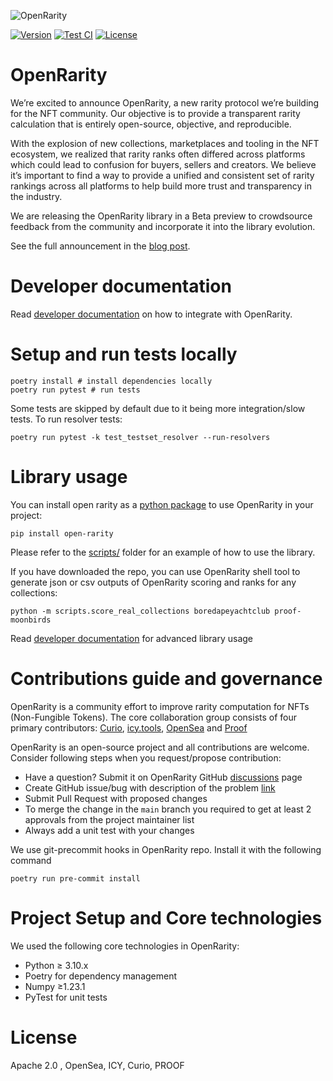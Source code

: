 ![OpenRarity](img/OR_Github_banner.jpg)

[![Version][version-badge]][version-link]
[![Test CI][ci-badge]][ci-link]
[![License][license-badge]][license-link]


# OpenRarity

We’re excited to announce OpenRarity, a new rarity protocol we’re building for the NFT community. Our objective is to provide a transparent rarity calculation that is entirely open-source, objective, and reproducible.

With the explosion of new collections, marketplaces and tooling in the NFT ecosystem, we realized that rarity ranks often differed across platforms which could lead to confusion for buyers, sellers and creators. We believe it’s important to find a way to provide a unified and consistent set of rarity rankings across all platforms to help build more trust and transparency in the industry.

We are releasing the OpenRarity library in a Beta preview to crowdsource feedback from the community and incorporate it into the library evolution.

See the full announcement in the [blog post](https://mirror.xyz/openrarity.eth/-R8ZA5KCMgqtsueySlruAhB77YBX6fSnS_dT-8clZPQ).

# Developer documentation

Read [developer documentation](https://openrarity.gitbook.io/developers/) on how to integrate with OpenRarity.

# Setup and run tests locally

```
poetry install # install dependencies locally
poetry run pytest # run tests
```

Some tests are skipped by default due to it being more integration/slow tests.
To run resolver tests:
```
poetry run pytest -k test_testset_resolver --run-resolvers
```

# Library usage
You can install open rarity as a [python package](https://pypi.org/project/open-rarity/) to use OpenRarity in your project:
```
pip install open-rarity
```
Please refer to the [scripts/](/scripts/) folder for an example of how to use the library.

If you have downloaded the repo, you can use OpenRarity shell tool to generate json or csv outputs of OpenRarity scoring and ranks for any collections:
```
python -m scripts.score_real_collections boredapeyachtclub proof-moonbirds
```
Read [developer documentation](https://openrarity.gitbook.io/developers/) for advanced library usage



# Contributions guide and governance

OpenRarity is a community effort to improve rarity computation for NFTs (Non-Fungible Tokens). The core collaboration group consists of four primary contributors: [Curio](https://curio.tools), [icy.tools](https://icy.tools), [OpenSea](https://opensea.io) and [Proof](https://www.proof.xyz/)

OpenRarity is an open-source project and all contributions are welcome. Consider following steps when you request/propose contribution:

- Have a question? Submit it on OpenRarity GitHub  [discussions](https://github.com/ProjectOpenSea/open-rarity/discussions) page
- Create GitHub issue/bug with description of the problem [link](https://github.com/ProjectOpenSea/open-rarity/issues/new?assignees=impreso&labels=bug&template=bug_report.md&title=)
- Submit Pull Request with proposed changes
- To merge the change in the `main` branch you required to get at least 2 approvals from the project maintainer list
- Always add a unit test with your changes

We use git-precommit hooks in OpenRarity repo. Install it with the following command
```
poetry run pre-commit install
```

# Project Setup and Core technologies

We used the following core technologies in OpenRarity:

- Python ≥ 3.10.x
- Poetry for dependency management
- Numpy ≥1.23.1
- PyTest for unit tests

# License

Apache 2.0 , OpenSea, ICY, Curio, PROOF



[license-badge]: https://img.shields.io/github/license/ProjectOpenSea/open-rarity
[license-link]: https://github.com/ProjectOpenSea/open-rarity/blob/main/LICENSE
[ci-badge]: https://github.com/ProjectOpenSea/open-rarity/actions/workflows/tests.yaml/badge.svg
[ci-link]: https://github.com/ProjectOpenSea/open-rarity/actions/workflows/tests.yaml
[version-badge]: https://img.shields.io/github/v/release/ProjectOpenSea/open-rarity
[version-link]: https://github.com/ProjectOpenSea/open-rarity/releases?display_name=tag
